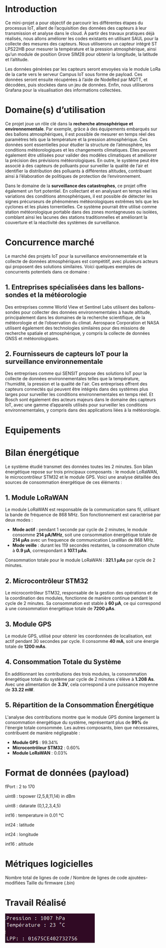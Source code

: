 # Introduction
Ce mini-projet a pour objectif de parcourir les différentes étapes du processus IoT, allant de l’acquisition des données des capteurs à leur transmission et analyse dans le cloud. À partir des travaux pratiques déjà réalisés, nous allons améliorer les codes existants en utilisant SAUL pour la collecte des mesures des capteurs. Nous utiliserons un capteur intégré ST LPS22HB pour mesurer la température et la pression atmosphérique, ainsi qu’un module de position Grove SIM28 pour obtenir la longitude, la latitude et l’altitude.

Les données générées par les capteurs seront envoyées via le module LoRa de la carte vers le serveur Campus IoT sous forme de payload. Ces données seront ensuite récupérées à l’aide de NodeRed par MQTT, et décodées, puis stockées dans un jeu de données. Enfin, nous utiliserons Grafana pour la visualisation des informations collectées.

# Domaine(s) d’utilisation
Ce projet joue un rôle clé dans la **recherche atmosphérique et environnementale**. Par exemple, grâce à des équipements embarqués sur des ballons atmosphériques, il est possible de mesurer en temps réel des paramètres tels que la température et la pression atmosphérique. Ces données sont essentielles pour étudier la structure de l’atmosphère, les conditions météorologiques et les changements climatiques. Elles peuvent également être utilisées pour valider des modèles climatiques et améliorer la précision des prévisions météorologiques. En outre, le système peut être associé à des capteurs de polluants pour surveiller la qualité de l’air et identifier la distribution des polluants à différentes altitudes, contribuant ainsi à l’élaboration de politiques de protection de l’environnement.

Dans le domaine de la **surveillance des catastrophes**, ce projet offre également un fort potentiel. En collectant et en analysant en temps réel les variations des conditions atmosphériques, il est possible de détecter les signes précurseurs de phénomènes météorologiques extrêmes tels que les cyclones et les pluies torrentielles. Ce système pourrait être utilisé comme station météorologique portable dans des zones montagneuses ou isolées, comblant ainsi les lacunes des stations traditionnelles et améliorant la couverture et la réactivité des systèmes de surveillance.

# Concurrence marché
Le marché des projets IoT pour la surveillance environnementale et la collecte de données atmosphériques est compétitif, avec plusieurs acteurs qui proposent des solutions similaires. Voici quelques exemples de concurrents potentiels dans ce domaine :

## 1. Entreprises spécialisées dans les ballons-sondes et la météorologie
Des entreprises comme World View et Sentinel Labs utilisent des ballons-sondes pour collecter des données environnementales à haute altitude, principalement dans les domaines de la recherche scientifique, de la météorologie et de l’observation du climat.
Aerospace Corporation et NASA utilisent également des technologies similaires pour des missions de recherche spatiale et atmosphérique, y compris la collecte de données GNSS et météorologiques.
## 2. Fournisseurs de capteurs IoT pour la surveillance environnementale
Des entreprises comme qui SENSIT propose des solutions IoT pour la collecte de données environnementales telles que la température, l'humidité, la pression et la qualité de l'air. Ces entreprises offrent des capteurs connectés qui peuvent être intégrés dans des systèmes plus larges pour surveiller les conditions environnementales en temps réel.
Et Bosch sont également des acteurs majeurs dans le domaine des capteurs IoT, avec une gamme d’appareils utilisés pour surveiller les conditions environnementales, y compris dans des applications liées à la météorologie.

# Equipements
# Bilan énergétique
Le système étudié transmet des données toutes les 2 minutes. Son bilan énergétique repose sur trois principaux composants : le module LoRaWAN, le microcontrôleur STM32 et le module GPS. Voici une analyse détaillée des sources de consommation énergétique de ces éléments :

## 1. Module LoRaWAN
Le module LoRaWAN est responsable de la communication sans fil, utilisant la bande de fréquence de 868 MHz. Son fonctionnement est caractérisé par deux modes :  
- **Mode actif** : pendant 1 seconde par cycle de 2 minutes, le module consomme **214 μA/MHz**, soit une consommation énergétique totale de **214 μAs** avec un frequence de communication LoraWan de 868 MHz.  
- **Mode veille** : durant les 119 secondes restantes, la consommation chute à **0.9 μA**, correspondant à **107.1 μAs**.  

Consommation totale pour le module LoRaWAN : **321.1 μAs** par cycle de 2 minutes.  

## 2. Microcontrôleur STM32
Le microcontrôleur STM32, responsable de la gestion des opérations et de la coordination des modules, fonctionne de manière continue pendant le cycle de 2 minutes. Sa consommation est stable à **60 μA**, ce qui correspond à une consommation énergétique totale de **7200 μAs**.  

## 3. Module GPS
Le module GPS, utilisé pour obtenir les coordonnées de localisation, est actif pendant 30 secondes par cycle. Il consomme **40 mA**, soit une énergie totale de **1200 mAs**.  

## 4. Consommation Totale du Système
En additionnant les contributions des trois modules, la consommation énergétique totale du système par cycle de 2 minutes s'élève à **1.208 As**. Avec une alimentation de **3.3V**, cela correspond à une puissance moyenne de **33.22 mW**.  

## 5. Répartition de la Consommation Énergétique
L'analyse des contributions montre que le module GPS domine largement la consommation énergétique du système, représentant plus de **99%** de l'énergie totale consommée. Les autres composants, bien que nécessaires, contribuent de manière négligeable :  
- **Module GPS** : 99.34%  
- **Microcontrôleur STM32** : 0.60%  
- **Module LoRaWAN** : 0.03%  

# Format de données (payload)
fPort : 2 to 170

uint8 : txpower (2,5,8,11,14) in dBm

uint8 : datarate (0,1,2,3,4,5)

int16 : temperature in 0.01 °C

int24 : latitude

int24 : longitude

int16 : altitude

# Métriques logicielles
Nombre total de lignes de code / Nombre de lignes de code ajoutées-modifiées
Taille du firmware (.bin)

# Travail Réalisé
![Terminal](images/Terminal.png)

